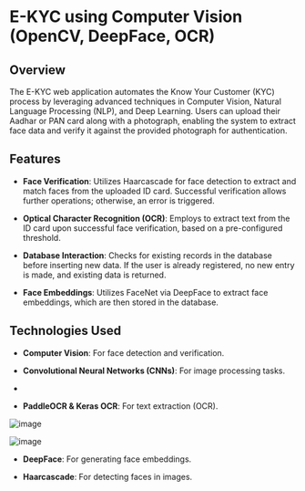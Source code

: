 # E-KYC using Computer Vision (OpenCV, DeepFace, OCR)

## Overview

The E-KYC web application automates the Know Your Customer (KYC) process by leveraging advanced techniques in Computer Vision, Natural Language Processing (NLP), and Deep Learning. Users can upload their Aadhar or PAN card along with a photograph, enabling the system to extract face data and verify it against the provided photograph for authentication.

## Features

- **Face Verification**: Utilizes Haarcascade for face detection to extract and match faces from the uploaded ID card. Successful verification allows further operations; otherwise, an error is triggered.

- **Optical Character Recognition (OCR)**: Employs to extract text from the ID card upon successful face verification, based on a pre-configured threshold.

- **Database Interaction**: Checks for existing records in the database before inserting new data. If the user is already registered, no new entry is made, and existing data is returned.

- **Face Embeddings**: Utilizes FaceNet via DeepFace to extract face embeddings, which are then stored in the database.

## Technologies Used

- **Computer Vision**: For face detection and verification.

- **Convolutional Neural Networks (CNNs)**: For image processing tasks.
- 
- **PaddleOCR & Keras OCR**: For text extraction (OCR).

![image](https://github.com/user-attachments/assets/5c1367f1-2267-4561-9087-d15a69f3826b)

![image](https://github.com/user-attachments/assets/cb77b0ed-3112-454b-a38b-eef403883170)




- **DeepFace**: For generating face embeddings.

- **Haarcascade**: For detecting faces in images.
